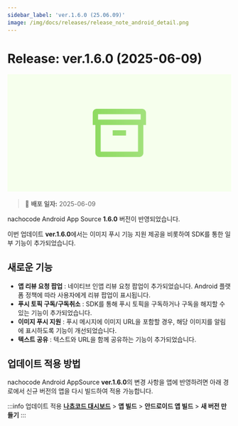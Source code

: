 ```yaml
---
sidebar_label: 'ver.1.6.0 (25.06.09)'
image: /img/docs/releases/release_note_android_detail.png
---
```


# Release: ver.1.6.0 (2025-06-09)

![android_detail](../../../../../static/img/docs/releases/release_note_android_detail.png)

> 🔔 **배포 일자:** 2025-06-09

nachocode Android App Source **1.6.0** 버전이 반영되었습니다.

이번 업데이트 **ver.1.6.0**에서는 이미지 푸시 기능 지원 제공을 비롯하여 SDK를 통한 일부 기능이 추가되었습니다.

## 새로운 기능

- **앱 리뷰 요청 팝업** : 네이티브 인앱 리뷰 요청 팝업이 추가되었습니다. Android 플랫폼 정책에 따라 사용자에게 리뷰 팝업이 표시됩니다.
- **푸시 토픽 구독/구독취소** : SDK를 통해 푸시 토픽을 구독하거나 구독을 해지할 수 있는 기능이 추가되었습니다.
- **이미지 푸시 지원** : 푸시 메시지에 이미지 URL을 포함할 경우, 해당 이미지를 알림에 표시하도록 기능이 개선되었습니다.
- **텍스트 공유** : 텍스트와 URL을 함께 공유하는 기능이 추가되었습니다.

## 업데이트 적용 방법

nachocode Android AppSource **ver.1.6.0**의 변경 사항을 앱에 반영하려면 아래 경로에서 신규 버전의 앱을 다시 빌드하여 적용 가능합니다.

:::info 업데이트 적용
[**나쵸코드 대시보드**](https://nachocode.io/?utm_source=docs&utm_medium=documentation&utm_campaign=devguide) > **앱 빌드** > **안드로이드 앱 빌드** > **새 버전 만들기**
:::
